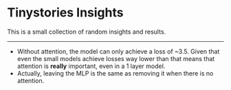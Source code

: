 # Tinystories Insights

This is a small collection of random insights and results.

---

- Without attention, the model can only achieve a loss of ~3.5. Given that even the small models achieve losses way lower than that means that attention is **really** important, even in a 1 layer model.
- Actually, leaving the MLP is the same as removing it when there is no attention.
